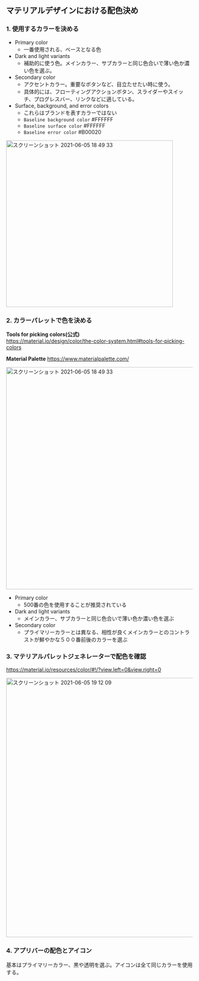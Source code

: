 ##  マテリアルデザインにおける配色決め

###  1. 使用するカラーを決める
- Primary color
  - 一番使用される、ベースとなる色   
- Dark and light variants
  - 補助的に使う色。メインカラー、サブカラーと同じ色合いで薄い色か濃い色を選ぶ。 
- Secondary color
  - アクセントカラー。重要なボタンなど、目立たせたい時に使う。
  - 具体的には、フローティングアクションボタン、スライダーやスイッチ、プログレスバー、リンクなどに適している。  
- Surface, background, and error colors
  - これらはブランドを表すカラーではない
  - `Baseline background color` #FFFFFF
  - `Baseline surface color` #FFFFFF  
  - `Baseline error color` #B00020

<img width="450" alt="スクリーンショット 2021-06-05 18 49 33" src="https://user-images.githubusercontent.com/16067422/120887598-d2a8b880-c62e-11eb-976e-2c85dbd05e01.png">


### 2. カラーパレットで色を決める
**Tools for picking colors(公式)**  
https://material.io/design/color/the-color-system.html#tools-for-picking-colors  

**Material Palette**
https://www.materialpalette.com/

<img width="600" alt="スクリーンショット 2021-06-05 18 49 33" src="https://user-images.githubusercontent.com/16067422/120887892-6cbd3080-c630-11eb-9a05-f35dd87285ac.png">

- Primary color
  - 500番の色を使用することが推奨されている
- Dark and light variants
  - メインカラー、サブカラーと同じ色合いで薄い色か濃い色を選ぶ
- Secondary color
  - プライマリーカラーとは異なる、相性が良くメインカラーとのコントラストが鮮やかな５００番前後のカラーを選ぶ 

### 3. マテリアルパレットジェネレーターで配色を確認
https://material.io/resources/color/#!/?view.left=0&view.right=0

<img width="700" alt="スクリーンショット 2021-06-05 19 12 09" src="https://user-images.githubusercontent.com/16067422/120888203-fb7e7d00-c631-11eb-8a6d-89faed792fd9.png">

### 4. アプリバーの配色とアイコン
基本はプライマリーカラー、黒や透明を選ぶ。アイコンは全て同じカラーを使用する。

